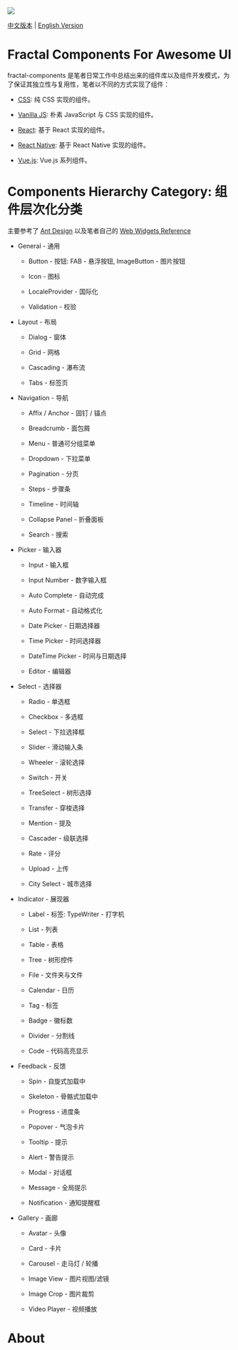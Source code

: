 ![](https://coding.net/u/hoteam/p/Cache/git/raw/master/2017/6/1/fractal-components-icon.png)

[中文版本](./README.md) | [English Version](./REAMDE-en.md)

# Fractal Components For Awesome UI

fractal-components 是笔者日常工作中总结出来的组件库以及组件开发模式，为了保证其独立性与复用性，笔者以不同的方式实现了组件：

* [CSS](./css): 纯 CSS 实现的组件。

* [Vanilla JS](./vanilla): 朴素 JavaScript 与 CSS 实现的组件。

* [React](./react): 基于 React 实现的组件。

* [React Native](./react-native): 基于 React Native 实现的组件。

* [Vue.js](./vue): Vue.js 系列组件。

# Components Hierarchy Category: 组件层次化分类

主要参考了 [Ant Design](https://ant.design) 以及笔者自己的 [Web Widgets Reference]()

* General - 通用

  * Button - 按钮: FAB - 悬浮按钮, ImageButton - 图片按钮

  * Icon - 图标

  * LocaleProvider - 国际化

  * Validation - 校验

* Layout - 布局

  * Dialog - 窗体

  * Grid - 网格

  * Cascading - 瀑布流

  * Tabs - 标签页

- Navigation - 导航

  * Affix / Anchor - 固钉 / 锚点

  * Breadcrumb - 面包屑

  * Menu - 普通可分组菜单

  * Dropdown - 下拉菜单

  * Pagination - 分页

  * Steps - 步骤条

  * Timeline - 时间轴

  * Collapse Panel - 折叠面板

  * Search - 搜索

* Picker - 输入器

  * Input - 输入框

  * Input Number - 数字输入框

  * Auto Complete - 自动完成

  * Auto Format - 自动格式化

  * Date Picker - 日期选择器

  * Time Picker - 时间选择器

  * DateTime Picker - 时间与日期选择

  * Editor - 编辑器

* Select - 选择器

  * Radio - 单选框

  * Checkbox - 多选框

  * Select - 下拉选择框

  * Slider - 滑动输入条

  * Wheeler - 滚轮选择

  * Switch - 开关

  * TreeSelect - 树形选择

  * Transfer - 穿梭选择

  * Mention - 提及

  * Cascader - 级联选择

  * Rate - 评分

  * Upload - 上传

  * City Select - 城市选择

- Indicator - 展现器

  * Label - 标签: TypeWriter - 打字机

  * List - 列表

  * Table - 表格

  * Tree - 树形控件

  * File - 文件夹与文件

  * Calendar - 日历

  * Tag - 标签

  * Badge - 徽标数

  * Divider - 分割线

  * Code - 代码高亮显示

* Feedback - 反馈

  * Spin - 自旋式加载中

  * Skeleton - 骨骼式加载中

  * Progress - 进度条

  * Popover - 气泡卡片

  * Tooltip - 提示

  * Alert - 警告提示

  * Modal - 对话框

  * Message - 全局提示

  * Notification - 通知提醒框

* Gallery - 画廊

  * Avatar - 头像

  * Card - 卡片

  * Carousel - 走马灯 / 轮播

  * Image View - 图片视图/滤镜

  * Image Crop - 图片裁剪

  * Video Player - 视频播放

# About
